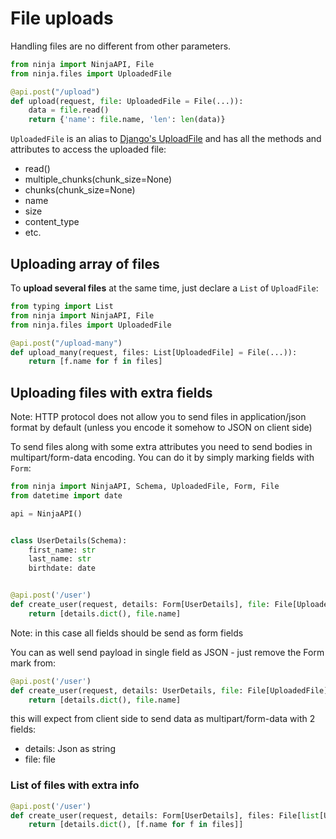 # File uploads

Handling files are no different from other parameters.

```python hl_lines="1 2 5"
from ninja import NinjaAPI, File
from ninja.files import UploadedFile

@api.post("/upload")
def upload(request, file: UploadedFile = File(...)):
    data = file.read()
    return {'name': file.name, 'len': len(data)}
```


`UploadedFile` is an alias to [Django's UploadFile](https://docs.djangoproject.com/en/stable/ref/files/uploads/#django.core.files.uploadedfile.UploadedFile) and has all the methods and attributes to access the uploaded file:

 - read()
 - multiple_chunks(chunk_size=None)
 - chunks(chunk_size=None)
 - name
 - size
 - content_type
 - etc.

## Uploading array of files

To **upload several files** at the same time, just declare a `List` of `UploadFile`:


```python hl_lines="1 6"
from typing import List
from ninja import NinjaAPI, File
from ninja.files import UploadedFile

@api.post("/upload-many")
def upload_many(request, files: List[UploadedFile] = File(...)):
    return [f.name for f in files]
```

## Uploading files with extra fields

Note: HTTP protocol does not allow you to send files in application/json format by default (unless you encode it somehow to JSON on client side)

To send files along with some extra attributes you need to send bodies in multipart/form-data encoding. You can do it by simply marking fields with `Form`:

```python hl_lines="14"
from ninja import NinjaAPI, Schema, UploadedFile, Form, File
from datetime import date

api = NinjaAPI()


class UserDetails(Schema):
    first_name: str
    last_name: str
    birthdate: date


@api.post('/user')
def create_user(request, details: Form[UserDetails], file: File[UploadedFile]):
    return [details.dict(), file.name]

```

Note: in this case all fields should be send as form fields

You can as well send payload in single field as JSON - just remove the Form mark from:

```python
@api.post('/user')
def create_user(request, details: UserDetails, file: File[UploadedFile]):
    return [details.dict(), file.name]

```

this will expect from client side to send data as multipart/form-data with 2 fields:
  
  - details: Json as string
  - file: file


### List of files with extra info

```python
@api.post('/user')
def create_user(request, details: Form[UserDetails], files: File[list[UploadedFile]]):
    return [details.dict(), [f.name for f in files]]
```
